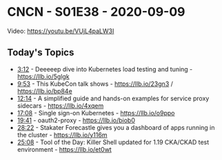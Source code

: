 # CNCN - S01E38 - 2020-09-09

Video: https://youtu.be/VUjL4paLW3I

## Today's Topics

- [3:12](https://www.youtube.com/watch?v=VUjL4paLW3I&t=192) - Deeeeep dive into Kubernetes load testing and tuning - https://llb.io/5glgk
- [9:53](https://www.youtube.com/watch?v=VUjL4paLW3I&t=593) - This KubeCon talk shows  - https://llb.io/23gn3 / https://llb.io/bp84e
- [12:14](https://www.youtube.com/watch?v=VUjL4paLW3I&t=734) - A simplified guide and hands-on examples for service proxy sidecars - https://llb.io/4xqem
- [17:08](https://www.youtube.com/watch?v=VUjL4paLW3I&t=1028) - Single sign-on Kubernetes - https://llb.io/o9ppo
- [19:41](https://www.youtube.com/watch?v=VUjL4paLW3I&t=1181) - oauth2-proxy - https://llb.io/biob0
- [28:22](https://www.youtube.com/watch?v=VUjL4paLW3I&t=1702) - Stakater Forecastle gives you a dashboard of apps running in the cluster - https://llb.io/y116m
- [25:08](https://www.youtube.com/watch?v=VUjL4paLW3I&t=1508) - Tool of the Day: Killer Shell updated for 1.19 CKA/CKAD test environment - https://llb.io/et0wt
